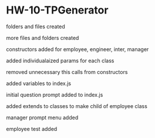 # HW-10-TPGenerator

folders and files created

more files and folders created

constructors added for employee, engineer, inter, manager

added individualaized params for each class

removed unnecessary this calls from constructors

added variables to index.js

initial question prompt added to index.js

added extends to classes to make child of employee class

manager prompt menu added

employee test added
